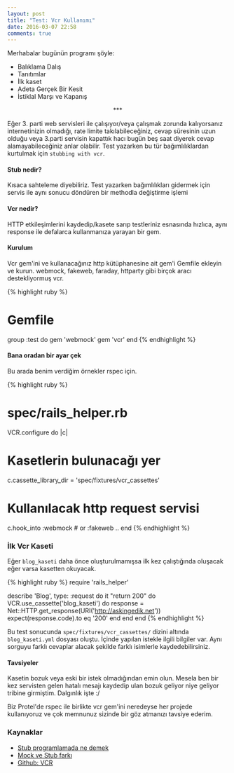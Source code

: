 ```yaml
---
layout: post
title: "Test: Vcr Kullanımı"
date: 2016-03-07 22:58
comments: true
---
```


Merhabalar bugünün programı şöyle:

- Balıklama Dalış
- Tanıtımlar
- İlk kaset
- Adeta Gerçek Bir Kesit
- İstiklal Marşı ve Kapanış

<center> *** </center>

Eğer 3. parti web servisleri ile çalışıyor/veya çalışmak zorunda kalıyorsanız internetinizin olmadığı, rate limite takılabileceğiniz, cevap süresinin uzun olduğu veya
3.parti servisin kapattık hacı bugün beş saat diyerek cevap alamayabileceğiniz anlar olabilir. Test yazarken bu tür bağımlılıklardan kurtulmak için `stubbing with vcr`.

#### Stub nedir?

Kısaca sahteleme diyebiliriz. Test yazarken bağımlılıkları gidermek için servis ile aynı sonucu döndüren bir methodla değiştirme işlemi

#### Vcr nedir?

HTTP etkileşimlerini kaydedip/kasete sarıp testleriniz esnasında hızlıca, aynı response ile defalarca kullanmanıza yarayan bir gem.

#### Kurulum

Vcr gem'ini ve kullanacağınız http kütüphanesine ait gem'i Gemfile ekleyin ve kurun. webmock, fakeweb, faraday, httparty gibi birçok aracı destekliyormuş vcr.

{% highlight ruby %}
# Gemfile
group :test do
  gem 'webmock'
  gem 'vcr'
end
{% endhighlight %}

#### Bana oradan bir ayar çek

Bu arada benim verdiğim örnekler rspec için.

{% highlight ruby %}
# spec/rails_helper.rb
VCR.configure do |c|
  # Kasetlerin bulunacağı yer
  c.cassette_library_dir = 'spec/fixtures/vcr_cassettes'
  # Kullanılacak http request servisi
  c.hook_into :webmock # or :fakeweb ..
end
{% endhighlight %}

### İlk Vcr Kaseti

Eğer `blog_kaseti` daha önce oluşturulmamışsa ilk kez çalıştığında oluşacak eğer varsa kasetten okuyacak.

{% highlight ruby %}
require 'rails_helper'

describe 'Blog', type: :request do
  it "return 200" do
    VCR.use_cassette('blog_kaseti') do
      response = Net::HTTP.get_response(URI('http://askingedik.net'))
      expect(response.code).to eq '200'
    end
  end
end
{% endhighlight %}

Bu test sonucunda `spec/fixtures/vcr_cassettes/` dizini altında `blog_kaseti.yml` dosyası oluştu. İçinde yapılan istekle ilgili bilgiler var.
Aynı sorguyu farklı cevaplar alacak şekilde farklı isimlerle kaydedebilirsiniz.

#### Tavsiyeler

Kasetin bozuk veya eski bir istek olmadığından emin olun. Mesela ben bir kez servisten gelen hatalı mesajı kaydedip ulan bozuk geliyor niye geliyor tribine girmiştim.
Dalgınlık işte :/

Biz Protel'de rspec ile birlikte vcr gem'ini neredeyse her projede kullanıyoruz ve çok memnunuz sizinde bir göz atmanızı tavsiye ederim.


### Kaynaklar

- [Stub programlamada ne demek](http://stackoverflow.com/questions/9777822/what-does-to-stub-mean-in-programming)
- [Mock ve Stub farkı](http://stackoverflow.com/questions/3459287/whats-the-difference-between-a-mock-stub)
- [Github: VCR](https://github.com/vcr/vcr)
